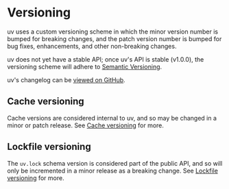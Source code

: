 # Versioning

uv uses a custom versioning scheme in which the minor version number is bumped for breaking changes,
and the patch version number is bumped for bug fixes, enhancements, and other non-breaking changes.

uv does not yet have a stable API; once uv's API is stable (v1.0.0), the versioning scheme will
adhere to [Semantic Versioning](https://semver.org/).

uv's changelog can be [viewed on GitHub](https://github.com/astral-sh/uv/blob/main/CHANGELOG.md).

## Cache versioning

Cache versions are considered internal to uv, and so may be changed in a minor or patch release. See
[Cache versioning](../concepts/cache.md#cache-versioning) for more.

## Lockfile versioning

The `uv.lock` schema version is considered part of the public API, and so will only be incremented
in a minor release as a breaking change. See
[Lockfile versioning](../concepts/resolution.md#lockfile-versioning) for more.
